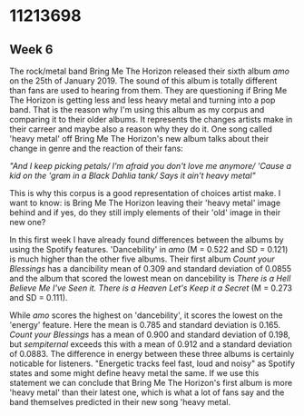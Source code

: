 # 11213698

## Week 6

The rock/metal band Bring Me The Horizon released their sixth album *amo* on the 25th of January 2019. The sound of this album is totally different than fans are used to hearing from them. They are questioning if Bring Me The Horizon is getting less and less heavy metal and turning into a pop band. That is the reason why I'm using this album as my corpus and comparing it to their older albums. It represents the changes artists make in their carreer and maybe also a reason why they do it. One song called 'heavy metal' off Bring Me The Horizon's new album talks about their change in genre and the reaction of their fans:

*"And I keep picking petals/
I'm afraid you don't love me anymore/
'Cause a kid on the 'gram in a Black Dahlia tank/
Says it ain't heavy metal"*

This is why this corpus is a good representation of choices artist make. I want to know: is Bring Me The Horizon leaving their 'heavy metal' image behind and if yes, do they still imply elements of their 'old' image in their new one?

In this first week I have already found differences between the albums by using the Spotify features. 'Dancebility' in *amo* (M = 0.522 and SD = 0.121) is much higher than the other five albums. Their first album *Count your Blessings* has a dancibility mean of 0.309 and standard deviation of 0.0855 and the album that scored the lowest mean on dancebility is *There is a Hell Believe Me I've Seen it. There is a Heaven Let's Keep it a Secret* (M = 0.273 and SD = 0.111). 

While *amo* scores the highest on 'dancebility', it scores the lowest on the 'energy' feature. Here the mean is 0.785 and standard deviation is 0.165. *Count your Blessings* has a mean of 0.900 and standard deviation of 0.198, but *sempiternal* exceeds this with a mean of 0.912 and a standard deviation of 0.0883. The difference in energy between these three albums is certainly noticable for listeners. "Energetic tracks feel fast, loud and noisy" as Spotify states and some might define heavy metal the same. If we use this statement we can conclude that Bring Me The Horizon's first album is more 'heavy metal' than their latest one, which is what a lot of fans say and the band themselves predicted in their new song 'heavy metal. 

